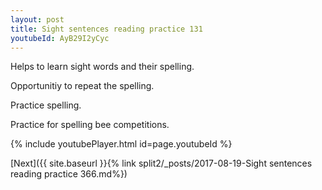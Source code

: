 ```yaml
---
layout: post
title: Sight sentences reading practice 131
youtubeId: AyB29I2yCyc
---
```

 
 
Helps to learn sight words and their spelling.

Opportunitiy to repeat the spelling. 

Practice spelling. 
 
Practice for spelling bee competitions. 
 
{% include youtubePlayer.html id=page.youtubeId %}
 
 

[Next]({{ site.baseurl }}{% link  split2/_posts/2017-08-19-Sight sentences reading practice 366.md%})
 

